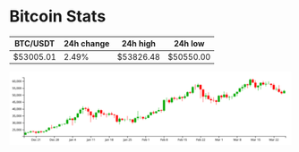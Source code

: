 # Bitcoin Stats

BTC/USDT|24h change|24h high|24h low|
|---|---|---|---|
|$53005.01|2.49%|$53826.48|$50550.00|

<img src="./chart.svg">

